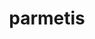 ---
title: "parmetis"
layout: cache
categories: [package, develop-2024-02-11]
meta: {"versions": ["4.0.3"], "compilers": ["cce@=15.0.1", "gcc@=10.3.0", "gcc@=11.1.0", "gcc@=11.4.0", "gcc@=7.3.1", "gcc@=7.5.0", "gcc@=9.4.0", "oneapi@=2024.0.0"], "oss": ["amzn2", "rhel8", "sle_hpc15", "ubuntu18.04", "ubuntu20.04", "ubuntu22.04"], "platforms": ["linux"], "targets": ["aarch64", "neoverse_n1", "neoverse_v1", "neoverse_v2", "ppc64le", "x86_64_v3", "x86_64_v4", "zen4"], "stacks": ["data-vis-sdk", "e4s", "e4s-cray-rhel", "e4s-cray-sles", "e4s-neoverse-v2", "e4s-neoverse_v1", "e4s-oneapi", "e4s-power", "e4s-rocm-external", "radiuss", "radiuss-aws", "radiuss-aws-aarch64", "root"], "num_specs": 20, "num_specs_by_stack": {"radiuss-aws-aarch64": 2, "root": 20, "radiuss-aws": 1, "e4s-cray-rhel": 1, "e4s-cray-sles": 1, "e4s-neoverse_v1": 2, "radiuss": 2, "e4s-power": 2, "data-vis-sdk": 2, "e4s-rocm-external": 1, "e4s": 3, "e4s-neoverse-v2": 2, "e4s-oneapi": 2}}
spec_details: [{"hash": "sgodteoqehm3q6opwnmmkucp4c5m62bw", "compiler": "gcc@=7.3.1", "versions": ["4.0.3"], "os": "amzn2", "platform": "linux", "target": "aarch64", "variants": ["build_system=cmake", "build_type=Release", "~gdb", "generator=make", "~int64", "~ipo", "patches=4f89253,50ed208,704b84f", "+shared"], "stacks": ["radiuss-aws-aarch64", "root"], "size": "-", "tarball": "https://binaries.spack.io/develop-2024-02-11/build_cache/linux-amzn2-aarch64/gcc-7.3.1/parmetis-4.0.3/linux-amzn2-aarch64-gcc-7.3.1-parmetis-4.0.3-sgodteoqehm3q6opwnmmkucp4c5m62bw.spack"}, {"hash": "kn5wr4q2szp4sqe262qyb5li3lqufurp", "compiler": "gcc@=7.3.1", "versions": ["4.0.3"], "os": "amzn2", "platform": "linux", "target": "neoverse_n1", "variants": ["build_system=cmake", "build_type=Release", "~gdb", "generator=make", "~int64", "~ipo", "patches=4f89253,50ed208,704b84f", "+shared"], "stacks": ["radiuss-aws-aarch64", "root"], "size": "-", "tarball": "https://binaries.spack.io/develop-2024-02-11/build_cache/linux-amzn2-neoverse_n1/gcc-7.3.1/parmetis-4.0.3/linux-amzn2-neoverse_n1-gcc-7.3.1-parmetis-4.0.3-kn5wr4q2szp4sqe262qyb5li3lqufurp.spack"}, {"hash": "rfilkzfb7vhtslo5xwldwan6xhnmz35w", "compiler": "gcc@=7.3.1", "versions": ["4.0.3"], "os": "amzn2", "platform": "linux", "target": "x86_64_v3", "variants": ["build_system=cmake", "build_type=Release", "~gdb", "generator=make", "~int64", "~ipo", "patches=4f89253,50ed208,704b84f", "+shared"], "stacks": ["radiuss-aws", "root"], "size": "-", "tarball": "https://binaries.spack.io/develop-2024-02-11/build_cache/linux-amzn2-x86_64_v3/gcc-7.3.1/parmetis-4.0.3/linux-amzn2-x86_64_v3-gcc-7.3.1-parmetis-4.0.3-rfilkzfb7vhtslo5xwldwan6xhnmz35w.spack"}, {"hash": "dacd35bl5cl6vsopgne2ftxr25ftsu34", "compiler": "cce@=15.0.1", "versions": ["4.0.3"], "os": "rhel8", "platform": "linux", "target": "zen4", "variants": ["build_system=cmake", "build_type=Release", "~gdb", "generator=make", "~int64", "~ipo", "patches=4f89253,50ed208,704b84f", "+shared"], "stacks": ["e4s-cray-rhel", "root"], "size": "-", "tarball": "https://binaries.spack.io/develop-2024-02-11/build_cache/linux-rhel8-zen4/cce-15.0.1/parmetis-4.0.3/linux-rhel8-zen4-cce-15.0.1-parmetis-4.0.3-dacd35bl5cl6vsopgne2ftxr25ftsu34.spack"}, {"hash": "vkvhppdei7iz6yckp4t5mnvd3lmuym4g", "compiler": "gcc@=10.3.0", "versions": ["4.0.3"], "os": "sle_hpc15", "platform": "linux", "target": "x86_64_v4", "variants": ["build_system=cmake", "build_type=Release", "~gdb", "generator=make", "~int64", "~ipo", "patches=4f89253,50ed208,704b84f", "+shared"], "stacks": ["e4s-cray-sles", "root"], "size": "-", "tarball": "https://binaries.spack.io/develop-2024-02-11/build_cache/linux-sle_hpc15-x86_64_v4/gcc-10.3.0/parmetis-4.0.3/linux-sle_hpc15-x86_64_v4-gcc-10.3.0-parmetis-4.0.3-vkvhppdei7iz6yckp4t5mnvd3lmuym4g.spack"}, {"hash": "opgp5ko6hoo7o76frqa7pgkfmxdxsajz", "compiler": "gcc@=11.4.0", "versions": ["4.0.3"], "os": "ubuntu20.04", "platform": "linux", "target": "neoverse_v1", "variants": ["build_system=cmake", "build_type=Release", "~gdb", "generator=make", "~int64", "~ipo", "patches=4f89253,50ed208,704b84f", "+shared"], "stacks": ["e4s-neoverse_v1", "root"], "size": "-", "tarball": "https://binaries.spack.io/develop-2024-02-11/build_cache/linux-ubuntu20.04-neoverse_v1/gcc-11.4.0/parmetis-4.0.3/linux-ubuntu20.04-neoverse_v1-gcc-11.4.0-parmetis-4.0.3-opgp5ko6hoo7o76frqa7pgkfmxdxsajz.spack"}, {"hash": "u6pwcum5rzi2yh2hix3nrvdzut7gffpz", "compiler": "gcc@=7.5.0", "versions": ["4.0.3"], "os": "ubuntu18.04", "platform": "linux", "target": "x86_64_v3", "variants": ["build_system=cmake", "build_type=Release", "~gdb", "generator=make", "~int64", "~ipo", "patches=4f89253,50ed208,704b84f", "+shared"], "stacks": ["radiuss", "root"], "size": "-", "tarball": "https://binaries.spack.io/develop-2024-02-11/build_cache/linux-ubuntu18.04-x86_64_v3/gcc-7.5.0/parmetis-4.0.3/linux-ubuntu18.04-x86_64_v3-gcc-7.5.0-parmetis-4.0.3-u6pwcum5rzi2yh2hix3nrvdzut7gffpz.spack"}, {"hash": "rzisxtyiijnqea6lha6awgc7hgkrm2m7", "compiler": "gcc@=7.5.0", "versions": ["4.0.3"], "os": "ubuntu18.04", "platform": "linux", "target": "x86_64_v3", "variants": ["build_system=cmake", "build_type=Release", "~gdb", "generator=make", "~int64", "~ipo", "patches=4f89253,50ed208,704b84f", "+shared"], "stacks": ["radiuss", "root"], "size": "-", "tarball": "https://binaries.spack.io/develop-2024-02-11/build_cache/linux-ubuntu18.04-x86_64_v3/gcc-7.5.0/parmetis-4.0.3/linux-ubuntu18.04-x86_64_v3-gcc-7.5.0-parmetis-4.0.3-rzisxtyiijnqea6lha6awgc7hgkrm2m7.spack"}, {"hash": "zlhwnxqbdhw3yfs3reee5knwl5hca3m5", "compiler": "gcc@=11.4.0", "versions": ["4.0.3"], "os": "ubuntu20.04", "platform": "linux", "target": "neoverse_v1", "variants": ["build_system=cmake", "build_type=Release", "~gdb", "generator=make", "~int64", "~ipo", "patches=4f89253,50ed208,704b84f", "+shared"], "stacks": ["e4s-neoverse_v1", "root"], "size": "-", "tarball": "https://binaries.spack.io/develop-2024-02-11/build_cache/linux-ubuntu20.04-neoverse_v1/gcc-11.4.0/parmetis-4.0.3/linux-ubuntu20.04-neoverse_v1-gcc-11.4.0-parmetis-4.0.3-zlhwnxqbdhw3yfs3reee5knwl5hca3m5.spack"}, {"hash": "5pzit26ua5kjrelv6sy3mbhoqqrw2enp", "compiler": "gcc@=9.4.0", "versions": ["4.0.3"], "os": "ubuntu20.04", "platform": "linux", "target": "ppc64le", "variants": ["build_system=cmake", "build_type=Release", "~gdb", "generator=make", "~int64", "~ipo", "patches=4f89253,50ed208,704b84f", "+shared"], "stacks": ["e4s-power", "root"], "size": "-", "tarball": "https://binaries.spack.io/develop-2024-02-11/build_cache/linux-ubuntu20.04-ppc64le/gcc-9.4.0/parmetis-4.0.3/linux-ubuntu20.04-ppc64le-gcc-9.4.0-parmetis-4.0.3-5pzit26ua5kjrelv6sy3mbhoqqrw2enp.spack"}, {"hash": "vnio6egdebhqa55iwmbgm6zpjq4bdybt", "compiler": "gcc@=9.4.0", "versions": ["4.0.3"], "os": "ubuntu20.04", "platform": "linux", "target": "ppc64le", "variants": ["build_system=cmake", "build_type=Release", "~gdb", "generator=make", "~int64", "~ipo", "patches=4f89253,50ed208,704b84f", "+shared"], "stacks": ["e4s-power", "root"], "size": "-", "tarball": "https://binaries.spack.io/develop-2024-02-11/build_cache/linux-ubuntu20.04-ppc64le/gcc-9.4.0/parmetis-4.0.3/linux-ubuntu20.04-ppc64le-gcc-9.4.0-parmetis-4.0.3-vnio6egdebhqa55iwmbgm6zpjq4bdybt.spack"}, {"hash": "uxjzybq74xrjmvoejpntbbvbv4tkdrjr", "compiler": "gcc@=11.1.0", "versions": ["4.0.3"], "os": "ubuntu20.04", "platform": "linux", "target": "x86_64_v3", "variants": ["build_system=cmake", "build_type=Release", "~gdb", "generator=make", "~int64", "~ipo", "patches=4f89253,50ed208,704b84f", "+shared"], "stacks": ["root", "data-vis-sdk"], "size": "-", "tarball": "https://binaries.spack.io/develop-2024-02-11/build_cache/linux-ubuntu20.04-x86_64_v3/gcc-11.1.0/parmetis-4.0.3/linux-ubuntu20.04-x86_64_v3-gcc-11.1.0-parmetis-4.0.3-uxjzybq74xrjmvoejpntbbvbv4tkdrjr.spack"}, {"hash": "hlrtol6vxlpi4ryrvzale5gbwc7oxzqz", "compiler": "gcc@=11.1.0", "versions": ["4.0.3"], "os": "ubuntu20.04", "platform": "linux", "target": "x86_64_v3", "variants": ["build_system=cmake", "build_type=Release", "~gdb", "generator=make", "~int64", "~ipo", "patches=4f89253,50ed208,704b84f", "+shared"], "stacks": ["root", "data-vis-sdk"], "size": "-", "tarball": "https://binaries.spack.io/develop-2024-02-11/build_cache/linux-ubuntu20.04-x86_64_v3/gcc-11.1.0/parmetis-4.0.3/linux-ubuntu20.04-x86_64_v3-gcc-11.1.0-parmetis-4.0.3-hlrtol6vxlpi4ryrvzale5gbwc7oxzqz.spack"}, {"hash": "3n2sqx2gnmajofukskpmhrmxftypww5t", "compiler": "gcc@=11.4.0", "versions": ["4.0.3"], "os": "ubuntu20.04", "platform": "linux", "target": "x86_64_v3", "variants": ["build_system=cmake", "build_type=Release", "~gdb", "generator=make", "~int64", "~ipo", "patches=4f89253,50ed208,704b84f", "+shared"], "stacks": ["e4s-rocm-external", "e4s", "root"], "size": "-", "tarball": "https://binaries.spack.io/develop-2024-02-11/build_cache/linux-ubuntu20.04-x86_64_v3/gcc-11.4.0/parmetis-4.0.3/linux-ubuntu20.04-x86_64_v3-gcc-11.4.0-parmetis-4.0.3-3n2sqx2gnmajofukskpmhrmxftypww5t.spack"}, {"hash": "5io6utcvjlfq6jrxj6v2bzjpzpgtrjhc", "compiler": "gcc@=11.4.0", "versions": ["4.0.3"], "os": "ubuntu20.04", "platform": "linux", "target": "x86_64_v3", "variants": ["build_system=cmake", "build_type=Release", "~gdb", "generator=make", "~int64", "~ipo", "patches=4f89253,50ed208,704b84f", "+shared"], "stacks": ["e4s", "root"], "size": "-", "tarball": "https://binaries.spack.io/develop-2024-02-11/build_cache/linux-ubuntu20.04-x86_64_v3/gcc-11.4.0/parmetis-4.0.3/linux-ubuntu20.04-x86_64_v3-gcc-11.4.0-parmetis-4.0.3-5io6utcvjlfq6jrxj6v2bzjpzpgtrjhc.spack"}, {"hash": "4f4ldmso5re6kerppuyrc5ktzy7zs3qc", "compiler": "gcc@=11.4.0", "versions": ["4.0.3"], "os": "ubuntu20.04", "platform": "linux", "target": "x86_64_v3", "variants": ["build_system=cmake", "build_type=Release", "~gdb", "generator=make", "~int64", "~ipo", "patches=4f89253,50ed208,704b84f", "+shared"], "stacks": ["e4s", "root"], "size": "-", "tarball": "https://binaries.spack.io/develop-2024-02-11/build_cache/linux-ubuntu20.04-x86_64_v3/gcc-11.4.0/parmetis-4.0.3/linux-ubuntu20.04-x86_64_v3-gcc-11.4.0-parmetis-4.0.3-4f4ldmso5re6kerppuyrc5ktzy7zs3qc.spack"}, {"hash": "4yajfchmggjxopqo3bjefwqj6eq5lqhd", "compiler": "gcc@=11.4.0", "versions": ["4.0.3"], "os": "ubuntu22.04", "platform": "linux", "target": "neoverse_v2", "variants": ["build_system=cmake", "build_type=Release", "~gdb", "generator=make", "~int64", "~ipo", "patches=4f89253,50ed208,704b84f", "+shared"], "stacks": ["e4s-neoverse-v2", "root"], "size": "-", "tarball": "https://binaries.spack.io/develop-2024-02-11/build_cache/linux-ubuntu22.04-neoverse_v2/gcc-11.4.0/parmetis-4.0.3/linux-ubuntu22.04-neoverse_v2-gcc-11.4.0-parmetis-4.0.3-4yajfchmggjxopqo3bjefwqj6eq5lqhd.spack"}, {"hash": "vytewh56fo5d6tz33p6akaj7ca5szknp", "compiler": "gcc@=11.4.0", "versions": ["4.0.3"], "os": "ubuntu22.04", "platform": "linux", "target": "neoverse_v2", "variants": ["build_system=cmake", "build_type=Release", "~gdb", "generator=make", "~int64", "~ipo", "patches=4f89253,50ed208,704b84f", "+shared"], "stacks": ["e4s-neoverse-v2", "root"], "size": "-", "tarball": "https://binaries.spack.io/develop-2024-02-11/build_cache/linux-ubuntu22.04-neoverse_v2/gcc-11.4.0/parmetis-4.0.3/linux-ubuntu22.04-neoverse_v2-gcc-11.4.0-parmetis-4.0.3-vytewh56fo5d6tz33p6akaj7ca5szknp.spack"}, {"hash": "7hnc5vjddasbldhqikmraoddctrlk36d", "compiler": "oneapi@=2024.0.0", "versions": ["4.0.3"], "os": "ubuntu22.04", "platform": "linux", "target": "x86_64_v3", "variants": ["build_system=cmake", "build_type=Release", "~gdb", "generator=make", "~int64", "~ipo", "patches=4f89253,50ed208,704b84f", "+shared"], "stacks": ["e4s-oneapi", "root"], "size": "-", "tarball": "https://binaries.spack.io/develop-2024-02-11/build_cache/linux-ubuntu22.04-x86_64_v3/oneapi-2024.0.0/parmetis-4.0.3/linux-ubuntu22.04-x86_64_v3-oneapi-2024.0.0-parmetis-4.0.3-7hnc5vjddasbldhqikmraoddctrlk36d.spack"}, {"hash": "odlorcpaofyeybmi5ejwpycbxe4edayb", "compiler": "oneapi@=2024.0.0", "versions": ["4.0.3"], "os": "ubuntu22.04", "platform": "linux", "target": "x86_64_v3", "variants": ["build_system=cmake", "build_type=Release", "~gdb", "generator=make", "~int64", "~ipo", "patches=4f89253,50ed208,704b84f", "+shared"], "stacks": ["e4s-oneapi", "root"], "size": "-", "tarball": "https://binaries.spack.io/develop-2024-02-11/build_cache/linux-ubuntu22.04-x86_64_v3/oneapi-2024.0.0/parmetis-4.0.3/linux-ubuntu22.04-x86_64_v3-oneapi-2024.0.0-parmetis-4.0.3-odlorcpaofyeybmi5ejwpycbxe4edayb.spack"}]
---